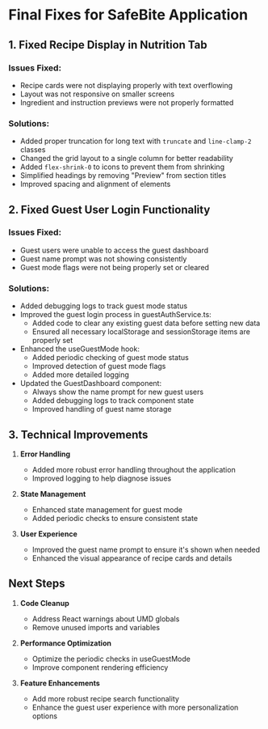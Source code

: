 # Final Fixes for SafeBite Application

## 1. Fixed Recipe Display in Nutrition Tab

### Issues Fixed:
- Recipe cards were not displaying properly with text overflowing
- Layout was not responsive on smaller screens
- Ingredient and instruction previews were not properly formatted

### Solutions:
- Added proper truncation for long text with `truncate` and `line-clamp-2` classes
- Changed the grid layout to a single column for better readability
- Added `flex-shrink-0` to icons to prevent them from shrinking
- Simplified headings by removing "Preview" from section titles
- Improved spacing and alignment of elements

## 2. Fixed Guest User Login Functionality

### Issues Fixed:
- Guest users were unable to access the guest dashboard
- Guest name prompt was not showing consistently
- Guest mode flags were not being properly set or cleared

### Solutions:
- Added debugging logs to track guest mode status
- Improved the guest login process in guestAuthService.ts:
  - Added code to clear any existing guest data before setting new data
  - Ensured all necessary localStorage and sessionStorage items are properly set
- Enhanced the useGuestMode hook:
  - Added periodic checking of guest mode status
  - Improved detection of guest mode flags
  - Added more detailed logging
- Updated the GuestDashboard component:
  - Always show the name prompt for new guest users
  - Added debugging logs to track component state
  - Improved handling of guest name storage

## 3. Technical Improvements

1. **Error Handling**
   - Added more robust error handling throughout the application
   - Improved logging to help diagnose issues

2. **State Management**
   - Enhanced state management for guest mode
   - Added periodic checks to ensure consistent state

3. **User Experience**
   - Improved the guest name prompt to ensure it's shown when needed
   - Enhanced the visual appearance of recipe cards and details

## Next Steps

1. **Code Cleanup**
   - Address React warnings about UMD globals
   - Remove unused imports and variables

2. **Performance Optimization**
   - Optimize the periodic checks in useGuestMode
   - Improve component rendering efficiency

3. **Feature Enhancements**
   - Add more robust recipe search functionality
   - Enhance the guest user experience with more personalization options
